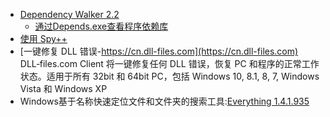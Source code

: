 * [Dependency Walker 2.2](http://www.dependencywalker.com)
  * [通过Depends.exe查看程序依赖库](https://jingyan.baidu.com/article/7908e85caaea11af491ad24f.html)
* [使用 Spy++](https://docs.microsoft.com/zh-cn/visualstudio/debugger/using-spy-increment?view=vs-2015)
* [一键修复 DLL 错误-https://cn.dll-files.com](https://cn.dll-files.com)
DLL‑files.com Client 将一键修复任何 DLL 错误，恢复 PC 和程序的正常工作状态。适用于所有 32bit 和 64bit PC，包括 Windows 10, 8.1, 8, 7, Windows Vista 和 Windows XP
* Windows基于名称快速定位文件和文件夹的搜索工具:[Everything 1.4.1.935](https://www.voidtools.com/zh-cn/downloads/)

